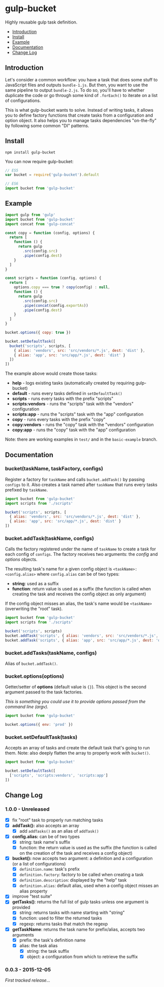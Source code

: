 # gulp-bucket

Highly reusable gulp task definition.

* [Introduction](https://github.com/Zhouzi/gulp-bucket#introduction)
* [Install](https://github.com/Zhouzi/gulp-bucket#install)
* [Example](https://github.com/Zhouzi/gulp-bucket#example)
* [Documentation](https://github.com/Zhouzi/gulp-bucket#documentation)
* [Change Log](https://github.com/Zhouzi/gulp-bucket#change-log)

## Introduction

Let's consider a common workflow: you have a task that does some stuff to JavaScript files and outputs `bundle-1.js`.
But then, you want to use the same pipeline to output `bundle-2.js`.
To do so, you'll have to whether duplicate the code or go through some kind of `.forEach()` to iterate on a list of configurations.

This is what gulp-bucket wants to solve.
Instead of writing tasks, it allows you to define factory functions that create tasks from a configuration and option object.
It also helps you to manage tasks dependencies "on-the-fly" by following some common "DI" patterns.

## Install

```
npm install gulp-bucket
```

You can now require gulp-bucket:

```javascript
// ES5
var bucket = require('gulp-bucket').default

// ES6
import bucket from 'gulp-bucket'
```

## Example

```javascript
import gulp from 'gulp'
import bucket from 'gulp-bucket'
import concat from 'gulp-concat'

const copy = function (config, options) {
  return [
    function () {
      return gulp
        .src(config.src)
        .pipe(config.dest)
    }
  ]
}

const scripts = function (config, options) {
  return [
    options.copy === true ? copy(config) : null,
    function () {
      return gulp
        .src(config.src)
        .pipe(concat(config.exportAs))
        .pipe(config.dest)
    }
  ]
}

bucket.options({ copy: true })

bucket.setDefaultTask([
  bucket('scripts', scripts, [
    { alias: 'vendors', src: 'src/vendors/*.js', dest: 'dist' },
    { alias: 'app', src: 'src/app/*.js', dest: 'dist' }
  ])
])
```

The example above would create those tasks:

* **help** - logs existing tasks (automatically created by requiring gulp-bucket)
* **default** - runs every tasks defined in `setDefaultTask()`
* **scripts** - runs every tasks with the prefix "scripts"
* **scripts:vendors** - runs the "scripts" task with the "vendors" configuration 
* **scripts:app** - runs the "scripts" task with the "app" configuration 
* **copy** - runs every tasks with the prefix "copy"
* **copy:vendors** - runs the "copy" task with the "vendors" configuration
* **copy:app** - runs the "copy" task with the "app" configuration

Note: there are working examples in `test/` and in the `basic-example` branch.

## Documentation

### bucket(taskName, taskFactory, configs)

Register a factory for `taskName` and calls `bucket.addTask()` by passing `configs` to it.
Also creates a task named after `taskName` that runs every tasks prefixed by `taskName`.

```javascript
import bucket from 'gulp-bucket'
import scripts from './scripts'

bucket('scripts', scripts, [
  { alias: 'vendors', src: 'src/vendors/*.js', dest: 'dist' },
  { alias: 'app', src: 'src/app/*.js', dest: 'dist' }
])
```

### bucket.addTask(taskName, configs)

Calls the factory registered under the name of `taskName` to create a task for each config of `configs`.
The factory receives two arguments: the *config* and *options* objects.

The resulting task's name for a given config object is `<taskName>:<config.alias>` where `config.alias` can be of two types:

* **string**: used as a suffix
* **function**: return value is used as a suffix (the function is called when creating the task and receives the config object as only argument)

If the config object misses an alias, the task's name would be `<taskName>` (overwriting the "root" task).

```javascript
import bucket from 'gulp-bucket'
import scripts from './scripts'

bucket('scripts', scripts)
bucket.addTask('scripts', { alias: 'vendors', src: 'src/vendors/*.js', dest: 'dist' })
bucket.addTask('scripts', { alias: 'app', src: 'src/app/*.js', dest: 'dist' })
```

### bucket.addTasks(taskName, configs)

Alias of `bucket.addTask()`.

### bucket.options(options)

Getter/setter of **options** (default value is `{}`).
This object is the second argument passed to the task factories.

*This is something you could use it to provide options passed from the command line (*argv*).*

```javascript
import bucket from 'gulp-bucket'

bucket.options({ env: 'prod' })
```

### bucket.setDefaultTask(tasks)

Accepts an array of tasks and create the default task that's going to run them.
Note: also deeply flatten the array to properly work with `bucket()`.

```javascript
import bucket from 'gulp-bucket'

bucket.setDefaultTask([
  ['scripts', 'scripts:vendors', 'scripts:app']
])
```

## Change Log

### 1.0.0 - Unreleased

* [x] fix "root" task to properly run matching tasks
* [x] **addTask():** also accepts an array
  * [x] add `addTasks()` as an alias of `addTask()`
* [x] **config.alias:** can be of two types
  * [x] string: task name's suffix
  * [x] function: the return value is used as the suffix (the function is called on the creation of the task and receives a config object)
* [x] **bucket():** now accepts two argument: a definition and a configuration (or a list of configurations)
  * [x] `definition.name`: task's prefix
  * [x] `definition.factory`: factory to be called when creating a task
  * [x] `definition.description`: displayed by the "help" task
  * [x] `definition.alias`: default alias, used when a config object misses an alias property
* [x] improve "test suite"
* [x] **getTasks()**: returns the full list of gulp tasks unless one argument is provided
  * [x] string: returns tasks with name starting with "string"
  * [x] function: used to filter the returned tasks
  * [x] regexp: returns tasks that match the regexp
* [x] **getTaskName**: returns the task name for prefix/alias, accepts two arguments
  * [x] prefix: the task's definition name
  * [x] alias: the task alias
    * [x] string: the task suffix
    * [x] object: a configuration from which to retrieve the suffix

### 0.0.3 - 2015-12-05

*First tracked release...*
